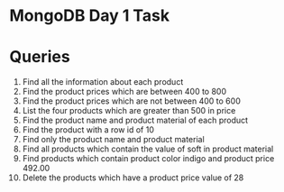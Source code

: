 # MongoDB Day 1 Task

# Queries

1. Find all the information about each product
2. Find the product prices which are between 400 to 800
3. Find the product prices which are not between 400 to 600
4. List the four products which are greater than 500 in price
5. Find the product name and product material of each product
6. Find the product with a row id of 10
7. Find only the product name and product material
8. Find all products which contain the value of soft in product material
9. Find products which contain product color indigo and product price 492.00
10. Delete the products which have a product price value of 28
